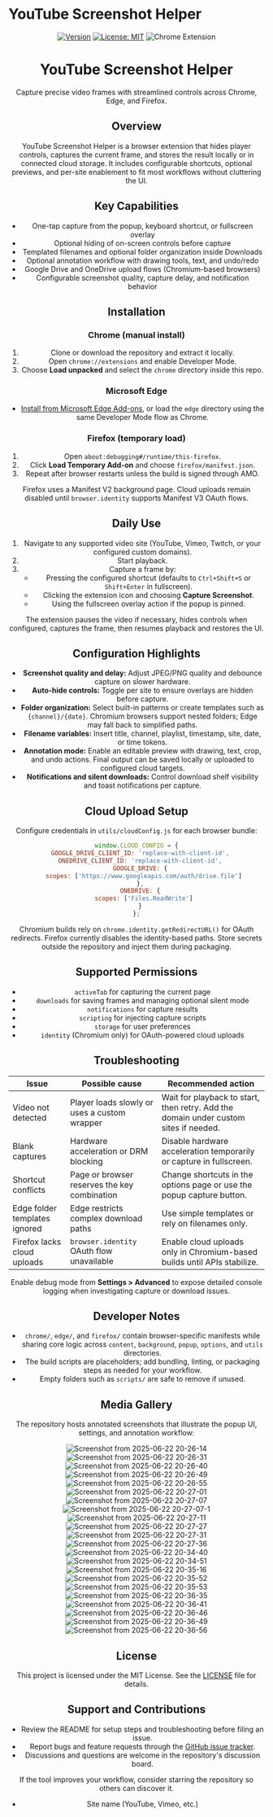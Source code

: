 # YouTube Screenshot Helper

<div align="center">

[![Version](https://img.shields.io/badge/version-1.1.0-blue.svg)](https://github.com/PixelCode01/YouTube-Screenshot-Helper-Extension)
[![License: MIT](https://img.shields.io/badge/License-MIT-yellow.svg)](https://opensource.org/licenses/MIT)
![Chrome Extension](https://img.shields.io/badge/Chrome-Extension-green.svg)

# YouTube Screenshot Helper

Capture precise video frames with streamlined controls across Chrome, Edge, and Firefox.

## Overview

YouTube Screenshot Helper is a browser extension that hides player controls, captures the current frame, and stores the result locally or in connected cloud storage. It includes configurable shortcuts, optional previews, and per-site enablement to fit most workflows without cluttering the UI.

## Key Capabilities

- One-tap capture from the popup, keyboard shortcut, or fullscreen overlay
- Optional hiding of on-screen controls before capture
- Templated filenames and optional folder organization inside Downloads
- Optional annotation workflow with drawing tools, text, and undo/redo
- Google Drive and OneDrive upload flows (Chromium-based browsers)
- Configurable screenshot quality, capture delay, and notification behavior

## Installation

### Chrome (manual install)

1. Clone or download the repository and extract it locally.
2. Open `chrome://extensions` and enable Developer Mode.
3. Choose **Load unpacked** and select the `chrome` directory inside this repo.

### Microsoft Edge

- [Install from Microsoft Edge Add-ons](https://microsoftedge.microsoft.com/addons/detail/ddamehdnkfbjjgpfelaapilddkpcjeop), or load the `edge` directory using the same Developer Mode flow as Chrome.

### Firefox (temporary load)

1. Open `about:debugging#/runtime/this-firefox`.
2. Click **Load Temporary Add-on** and choose `firefox/manifest.json`.
3. Repeat after browser restarts unless the build is signed through AMO.

Firefox uses a Manifest V2 background page. Cloud uploads remain disabled until `browser.identity` supports Manifest V3 OAuth flows.

## Daily Use

1. Navigate to any supported video site (YouTube, Vimeo, Twitch, or your configured custom domains).
2. Start playback.
3. Capture a frame by:
   - Pressing the configured shortcut (defaults to `Ctrl+Shift+S` or `Shift+Enter` in fullscreen).
   - Clicking the extension icon and choosing **Capture Screenshot**.
   - Using the fullscreen overlay action if the popup is pinned.

The extension pauses the video if necessary, hides controls when configured, captures the frame, then resumes playback and restores the UI.

## Configuration Highlights

- **Screenshot quality and delay:** Adjust JPEG/PNG quality and debounce capture on slower hardware.
- **Auto-hide controls:** Toggle per site to ensure overlays are hidden before capture.
- **Folder organization:** Select built-in patterns or create templates such as `{channel}/{date}`. Chromium browsers support nested folders; Edge may fall back to simplified paths.
- **Filename variables:** Insert title, channel, playlist, timestamp, site, date, or time tokens.
- **Annotation mode:** Enable an editable preview with drawing, text, crop, and undo actions. Final output can be saved locally or uploaded to configured cloud targets.
- **Notifications and silent downloads:** Control download shelf visibility and toast notifications per capture.

## Cloud Upload Setup

Configure credentials in `utils/cloudConfig.js` for each browser bundle:

```javascript
window.CLOUD_CONFIG = {
  GOOGLE_DRIVE_CLIENT_ID: 'replace-with-client-id',
  ONEDRIVE_CLIENT_ID: 'replace-with-client-id',
  GOOGLE_DRIVE: {
    scopes: ['https://www.googleapis.com/auth/drive.file']
  },
  ONEDRIVE: {
    scopes: ['Files.ReadWrite']
  }
};
```

Chromium builds rely on `chrome.identity.getRedirectURL()` for OAuth redirects. Firefox currently disables the identity-based paths. Store secrets outside the repository and inject them during packaging.

## Supported Permissions

- `activeTab` for capturing the current page
- `downloads` for saving frames and managing optional silent mode
- `notifications` for capture results
- `scripting` for injecting capture scripts
- `storage` for user preferences
- `identity` (Chromium only) for OAuth-powered cloud uploads

## Troubleshooting

| Issue | Possible cause | Recommended action |
|-------|----------------|--------------------|
| Video not detected | Player loads slowly or uses a custom wrapper | Wait for playback to start, then retry. Add the domain under custom sites if needed. |
| Blank captures | Hardware acceleration or DRM blocking | Disable hardware acceleration temporarily or capture in fullscreen. |
| Shortcut conflicts | Page or browser reserves the key combination | Change shortcuts in the options page or use the popup capture button. |
| Edge folder templates ignored | Edge restricts complex download paths | Use simple templates or rely on filenames only. |
| Firefox lacks cloud uploads | `browser.identity` OAuth flow unavailable | Enable cloud uploads only in Chromium-based builds until APIs stabilize. |

Enable debug mode from **Settings > Advanced** to expose detailed console logging when investigating capture or download issues.

## Developer Notes

- `chrome/`, `edge/`, and `firefox/` contain browser-specific manifests while sharing core logic across `content`, `background`, `popup`, `options`, and `utils` directories.
- The build scripts are placeholders; add bundling, linting, or packaging steps as needed for your workflow.
- Empty folders such as `scripts/` are safe to remove if unused.

## Media Gallery

The repository hosts annotated screenshots that illustrate the popup UI, settings, and annotation workflow:

![Screenshot from 2025-06-22 20-26-14](https://github.com/user-attachments/assets/3a4986cd-2d0f-4f62-bc0f-32e229de7641)
![Screenshot from 2025-06-22 20-26-31](https://github.com/user-attachments/assets/d005c5dd-1288-4659-b040-f0f2bb9e5119)
![Screenshot from 2025-06-22 20-26-40](https://github.com/user-attachments/assets/3c1ac805-7572-455a-88f8-cf1019a5da18)
![Screenshot from 2025-06-22 20-26-49](https://github.com/user-attachments/assets/ef8adde1-6376-44c0-86e9-49f81f1e8612)
![Screenshot from 2025-06-22 20-26-55](https://github.com/user-attachments/assets/1ce232ba-096b-42a0-9374-32c1311fbd12)
![Screenshot from 2025-06-22 20-27-01](https://github.com/user-attachments/assets/8218b3f1-ef0a-4ee1-bf93-78607fd6a33a)
![Screenshot from 2025-06-22 20-27-07](https://github.com/user-attachments/assets/31bfc0b3-65ef-441f-b646-39081a2cb9f6)
![Screenshot from 2025-06-22 20-27-07-1](https://github.com/user-attachments/assets/8666d65e-1fc0-4f18-a462-86c671fe2e39)
![Screenshot from 2025-06-22 20-27-11](https://github.com/user-attachments/assets/1d482ea5-e572-4f66-85f7-b23929f83216)
![Screenshot from 2025-06-22 20-27-27](https://github.com/user-attachments/assets/3a31b0d5-7577-4944-a71c-8673ab1c9b8f)
![Screenshot from 2025-06-22 20-27-31](https://github.com/user-attachments/assets/cc621740-49a0-4166-a9b9-563d9dfa7a98)
![Screenshot from 2025-06-22 20-27-36](https://github.com/user-attachments/assets/e398e847-328f-4d7e-9955-99df90b6aa23)
![Screenshot from 2025-06-22 20-34-40](https://github.com/user-attachments/assets/4ed7f2c1-2926-4b86-acd5-5e095ba3cf6d)
![Screenshot from 2025-06-22 20-34-51](https://github.com/user-attachments/assets/6139e12d-2f32-4495-99f6-7ef99526fb10)
![Screenshot from 2025-06-22 20-35-16](https://github.com/user-attachments/assets/ab23b690-6ef4-440d-b06e-ca51b1d5349a)
![Screenshot from 2025-06-22 20-35-52](https://github.com/user-attachments/assets/a4e7043d-0ad9-45dd-bdfa-a287c0f1fdab)
![Screenshot from 2025-06-22 20-35-53](https://github.com/user-attachments/assets/096b4952-b3c9-4416-a11c-91d18e68930d)
![Screenshot from 2025-06-22 20-36-35](https://github.com/user-attachments/assets/c77c21f7-5f75-442d-80bd-4549771ac2d0)
![Screenshot from 2025-06-22 20-36-41](https://github.com/user-attachments/assets/23927108-afd2-4f5a-af2a-b1c1ae6bc573)
![Screenshot from 2025-06-22 20-36-46](https://github.com/user-attachments/assets/e5428c17-8978-4fa2-9224-44381db9b1b3)
![Screenshot from 2025-06-22 20-36-49](https://github.com/user-attachments/assets/f184f4f7-d267-4afe-82f5-6a4b5ee8951a)
![Screenshot from 2025-06-22 20-36-56](https://github.com/user-attachments/assets/0d57425f-994a-460d-91dd-1a7e3bae21e6)

## License

This project is licensed under the MIT License. See the [LICENSE](LICENSE) file for details.

## Support and Contributions

- Review the README for setup steps and troubleshooting before filing an issue.
- Report bugs and feature requests through the [GitHub issue tracker](https://github.com/PixelCode01/YouTube-Screenshot-Helper-Extension/issues).
- Discussions and questions are welcome in the repository's discussion board.

If the tool improves your workflow, consider starring the repository so others can discover it.
- Site name (YouTube, Vimeo, etc.)
